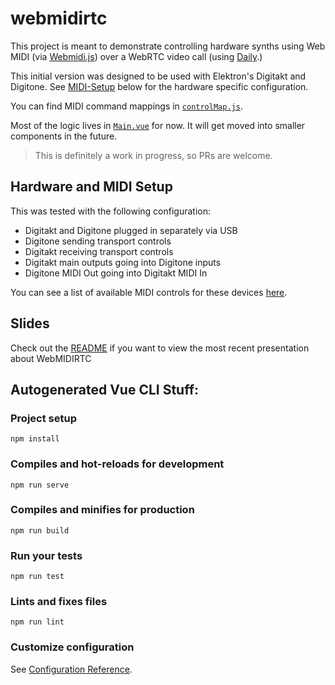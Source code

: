 # webmidirtc

This project is meant to demonstrate controlling hardware synths using Web MIDI (via [Webmidi.js](https://github.com/djipco/webmidi)) over a WebRTC video call (using [Daily](https://daily.co).)

This initial version was designed to be used with Elektron's Digitakt and Digitone. See [MIDI-Setup](#hardware-and-midi-setup) below for the hardware specific configuration. 

You can find MIDI command mappings in [`controlMap.js`](src/lib/controlMap). 

Most of the logic lives in [`Main.vue`](src/components/Main.vue) for now. It will get moved into smaller components in the future. 

> This is definitely a work in progress, so PRs are welcome. 

## Hardware and MIDI Setup 

This was tested with the following configuration: 

- Digitakt and Digitone plugged in separately via USB 
- Digitone sending transport controls 
- Digitakt receiving transport controls
- Digitakt main outputs going into Digitone inputs 
- Digitone MIDI Out going into Digitakt MIDI In 

You can see a list of available MIDI controls for these devices [here](https://midi.user.camp/d/elektron/).

## Slides

Check out the [README](slides/README.md) if you want to view the most recent presentation about WebMIDIRTC  


## Autogenerated Vue CLI Stuff: 

### Project setup
```
npm install
```

### Compiles and hot-reloads for development
```
npm run serve
```

### Compiles and minifies for production
```
npm run build
```

### Run your tests
```
npm run test
```

### Lints and fixes files
```
npm run lint
```

### Customize configuration
See [Configuration Reference](https://cli.vuejs.org/config/).
